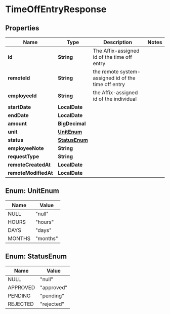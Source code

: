 

# TimeOffEntryResponse


## Properties

Name | Type | Description | Notes
------------ | ------------- | ------------- | -------------
**id** | **String** | The Affix-assigned id of the time off entry | 
**remoteId** | **String** | the remote system-assigned id of the time off entry | 
**employeeId** | **String** | the Affix-assigned id of the individual | 
**startDate** | **LocalDate** |  | 
**endDate** | **LocalDate** |  | 
**amount** | **BigDecimal** |  | 
**unit** | [**UnitEnum**](#UnitEnum) |  | 
**status** | [**StatusEnum**](#StatusEnum) |  | 
**employeeNote** | **String** |  | 
**requestType** | **String** |  | 
**remoteCreatedAt** | **LocalDate** |  | 
**remoteModifiedAt** | **LocalDate** |  | 



## Enum: UnitEnum

Name | Value
---- | -----
NULL | &quot;null&quot;
HOURS | &quot;hours&quot;
DAYS | &quot;days&quot;
MONTHS | &quot;months&quot;



## Enum: StatusEnum

Name | Value
---- | -----
NULL | &quot;null&quot;
APPROVED | &quot;approved&quot;
PENDING | &quot;pending&quot;
REJECTED | &quot;rejected&quot;



